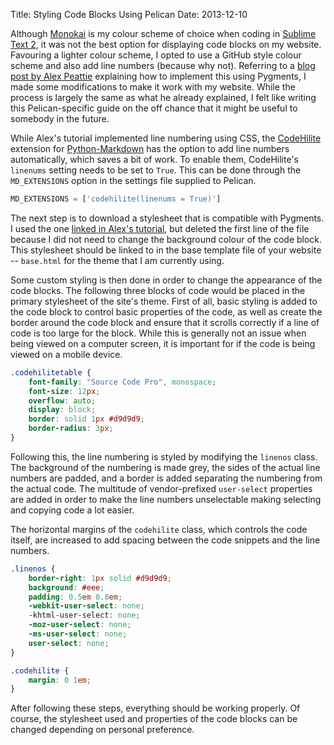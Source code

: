 Title: Styling Code Blocks Using Pelican
Date: 2013-12-10

Although [Monokai](http://studiostyl.es/schemes/monokai) is my colour scheme of choice when coding in [Sublime Text 2](http://www.sublimetext.com), it was not the best option for displaying code blocks on my website. Favouring a lighter colour scheme, I opted to use a GitHub style colour scheme and also add line numbers (because why not). Referring to a [blog post by Alex Peattie](http://alexpeattie.com/blog/github-style-syntax-highlighting-with-pygments/) explaining how to implement this using Pygments, I made some modifications to make it work with my website. While the process is largely the same as what he already explained, I felt like writing this Pelican-specific guide on the off chance that it might be useful to somebody in the future.

While Alex's tutorial implemented line numbering using CSS, the [CodeHilite](http://pythonhosted.org/Markdown/extensions/code_hilite.html) extension for [Python-Markdown](https://pypi.python.org/pypi/Markdown) has the option to add line numbers automatically, which saves a bit of work. To enable them, CodeHilite's `linenums` setting needs to be set to `True`. This can be done through the `MD_EXTENSIONS` option in the settings file supplied to Pelican.

```python
MD_EXTENSIONS = ['codehilite(linenums = True)']
```

The next step is to download a stylesheet that is compatible with Pygments. I used the one [linked in Alex's tutorial](https://github.com/richleland/pygments-css/blob/master/github.css), but deleted the first line of the file because I did not need to change the background colour of the code block. This stylesheet should be linked to in the base template file of your website -- `base.html` for the theme that I am currently using.

Some custom styling is then done in order to change the appearance of the code blocks. The following three blocks of code would be placed in the primary stylesheet of the site's theme. First of all, basic styling is added to the code block to control basic properties of the code, as well as create the border around the code block and ensure that it scrolls correctly if a line of code is too large for the block. While this is generally not an issue when being viewed on a computer screen, it is important for if the code is being viewed on a mobile device.

```css
.codehilitetable {
	font-family: "Source Code Pro", monospace;
	font-size: 12px;
	overflow: auto;
	display: block;
	border: solid 1px #d9d9d9;
	border-radius: 3px;
}
```

Following this, the line numbering is styled by modifying the `linenos` class. The background of the numbering is made grey, the sides of the actual line numbers are padded, and a border is added separating the numbering from the actual code. The multitude of vendor-prefixed `user-select` properties are added in order to make the line numbers unselectable making selecting and copying code a lot easier.

The horizontal margins of the `codehilite` class, which controls the code itself, are increased to add spacing between the code snippets and the line numbers.

```css
.linenos {
	border-right: 1px solid #d9d9d9;
	background: #eee;
	padding: 0.5em 0.8em;
	-webkit-user-select: none;
	-khtml-user-select: none;
	-moz-user-select: none;
	-ms-user-select: none;
	user-select: none;
}

.codehilite {
	margin: 0 1em;
}
```

After following these steps, everything should be working properly. Of course, the stylesheet used and properties of the code blocks can be changed depending on personal preference.

